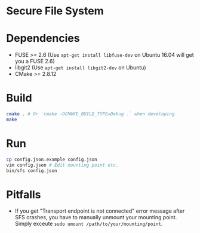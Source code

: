 # Secure File System

# Dependencies

- FUSE >= 2.6 (Use `apt-get install libfuse-dev` on Ubuntu 16.04 will get you a FUSE 2.6)
- libgit2 (Use `apt-get install libgit2-dev` on Ubuntu)
- CMake >= 2.8.12

# Build

```sh
cmake . # Or `cmake -DCMAKE_BUILD_TYPE=Debug .` when developing
make
```

# Run

```sh
cp config.json.example config.json
vim config.json # Edit mounting point etc.
bin/sfs config.json
```

# Pitfalls

- If you get "Transport endpoint is not connected" error message after SFS crashes, you have to manually unmount your mounting point. Simply exceute `sudo umount /path/to/your/mounting/point`.


